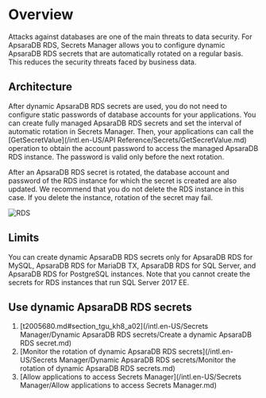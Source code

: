 # Overview

Attacks against databases are one of the main threats to data security. For ApsaraDB RDS, Secrets Manager allows you to configure dynamic ApsaraDB RDS secrets that are automatically rotated on a regular basis. This reduces the security threats faced by business data.

## Architecture

After dynamic ApsaraDB RDS secrets are used, you do not need to configure static passwords of database accounts for your applications. You can create fully managed ApsaraDB RDS secrets and set the interval of automatic rotation in Secrets Manager. Then, your applications can call the [GetSecretValue](/intl.en-US/API Reference/Secrets/GetSecretValue.md) operation to obtain the account password to access the managed ApsaraDB RDS instance. The password is valid only before the next rotation.

After an ApsaraDB RDS secret is rotated, the database account and password of the RDS instance for which the secret is created are also updated. We recommend that you do not delete the RDS instance in this case. If you delete the instance, rotation of the secret may fail.

![RDS](https://static-aliyun-doc.oss-accelerate.aliyuncs.com/assets/img/en-US/4882590161/p225540.png)

## Limits

You can create dynamic ApsaraDB RDS secrets only for ApsaraDB RDS for MySQL, ApsaraDB RDS for MariaDB TX, ApsaraDB RDS for SQL Server, and ApsaraDB RDS for PostgreSQL instances. Note that you cannot create the secrets for RDS instances that run SQL Server 2017 EE.

## Use dynamic ApsaraDB RDS secrets

1.  [t2005680.md\#section\_tgu\_kh8\_a02](/intl.en-US/Secrets Manager/Dynamic ApsaraDB RDS secrets/Create a dynamic ApsaraDB RDS secret.md)
2.  [Monitor the rotation of dynamic ApsaraDB RDS secrets](/intl.en-US/Secrets Manager/Dynamic ApsaraDB RDS secrets/Monitor the rotation of dynamic ApsaraDB RDS secrets.md)
3.  [Allow applications to access Secrets Manager](/intl.en-US/Secrets Manager/Allow applications to access Secrets Manager.md)

